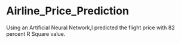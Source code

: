 # Airline_Price_Prediction

Using an Artificial Neural Network,I predicted the flight price with 82 percent R Square value.
